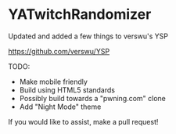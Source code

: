 # YATwitchRandomizer
Updated and added a few things to verswu's YSP

https://github.com/verswu/YSP


TODO:
 - Make mobile friendly
 - Build using HTML5 standards
 - Possibly build towards a "pwning.com" clone
 - Add "Night Mode" theme
 
If you would like to assist, make a pull request!
